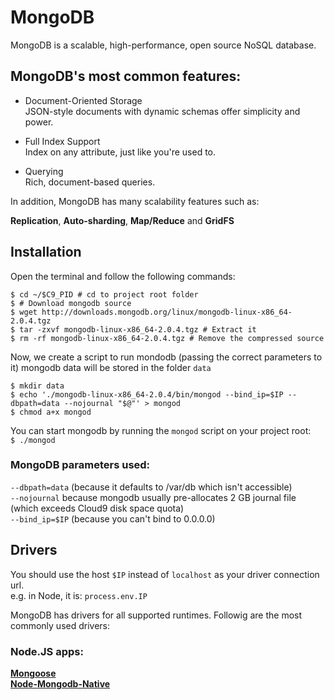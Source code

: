 # MongoDB

MongoDB is a scalable, high-performance, open source NoSQL database.

## MongoDB's most common features:

* Document-Oriented Storage<br/>
JSON-style documents with dynamic schemas offer simplicity and power.

* Full Index Support<br/>
Index on any attribute, just like you're used to.

* Querying<br/>
Rich, document-based queries.

In addition, MongoDB has many scalability features such as:

**Replication**, **Auto-sharding**, **Map/Reduce** and **GridFS**

## Installation

Open the terminal and follow the following commands:

```no-highlight
$ cd ~/$C9_PID # cd to project root folder
$ # Download mongodb source
$ wget http://downloads.mongodb.org/linux/mongodb-linux-x86_64-2.0.4.tgz
$ tar -zxvf mongodb-linux-x86_64-2.0.4.tgz # Extract it
$ rm -rf mongodb-linux-x86_64-2.0.4.tgz # Remove the compressed source
```
Now, we create a script to run mondodb (passing the correct parameters to it)
mongodb data will be stored in the folder `data`

```no-highlight
$ mkdir data
$ echo './mongodb-linux-x86_64-2.0.4/bin/mongod --bind_ip=$IP --dbpath=data --nojournal "$@"' > mongod
$ chmod a+x mongod
```

You can start mongodb by running the `mongod` script on your project root:<br/>
`$ ./mongod`

### MongoDB parameters used:
`--dbpath=data` (because it defaults to /var/db which isn't accessible)<br/>
`--nojournal` because mongodb usually pre-allocates 2 GB journal file (which exceeds Cloud9 disk space quota)<br/>
`--bind_ip=$IP` (because you can't bind to 0.0.0.0)

## Drivers

You should use the host `$IP` instead of `localhost` as your driver connection url.<br/>
e.g. in Node, it is: `process.env.IP`

MongoDB has drivers for all supported runtimes. Followig are the most commonly used drivers:

### Node.JS apps:
**[Mongoose](https://github.com/LearnBoost/mongoose)**<br/>
**[Node-Mongodb-Native](https://github.com/mongodb/node-mongodb-native)**
